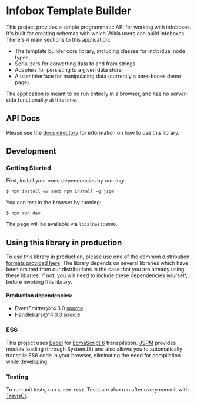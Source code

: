 # Infobox Template Builder

This project provides a simple programmatic API for working with infoboxes. It's built for creating schemas with which Wikia users can build infoboxes. There's 4 main sections to this application: 

* The template builder core library, including classes for individual node types
* Serializers for converting data to and from strings
* Adapters for persisting to a given data store
* A user interface for manipulating data (currently a bare-bones demo page)

The application is meant to be run entirely in a browser, and has no server-side functionality at this time. 

## API Docs
Please see the [docs directory](docs) for information on how to use this library. 

## Development
### Getting Started
First, install your node dependencies by running:

`$ npm install && sudo npm install -g jspm`

You can test in the browser by running:

`$ npm run dev`

The page will be available via `localhost:8000`.

## Using this library in production
To use this library in production, please use one of the common distribution [formats provided here](https://github.com/Wikia/infobox-template-builder/tree/dev/dist). The library depends on several libraries which have been omitted from our distributions in the case that you are already using these libaries. If not, you will need to include these dependencies yourself, before invoking this library.
#### Production dependencies:
* EventEmitter@^4.3.0 [source](https://github.com/Olical/EventEmitter) 
* Handlebars@^4.0.3 [source](https://github.com/wycats/handlebars.js/)

### ES6
This project uses [Babel](https://babeljs.io/) for [EcmaScript 6](https://babeljs.io/docs/learn-es2015/) transpilation. [JSPM](http://jspm.io/) provides module loading (through SystemJS) and also allows you to automatically transpile ES6 code in your browser, eliminating the need for compilation while developing.

### Testing
To run unit tests, run `$ npm test`. Tests are also run after every commit with [TravisCI](https://travis-ci.org/profile/Wikia).
